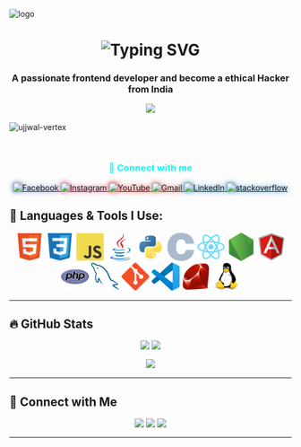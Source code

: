 ![logo](https://github.com/user-attachments/assets/2317299e-471e-43ac-95c7-8e05ed8f3771)



<h1 align="center">
  <img src="https://readme-typing-svg.herokuapp.com?font=Fira+Code&size=30&pause=1000&center=true&vCenter=true&width=435&lines=Hi+%F0%9F%91%8B%2C+I'm+Ujjwal+Kumar;A+Passionate+Web+Dev.;Full+Stack+Learner+%F0%9F%92%BB;LLover+of+Clean+UI+%26+%F0%9F%92%A1" alt="Typing SVG" />
</h1>

<h3 align="center">A passionate frontend developer and become a ethical Hacker from India</h3>
<div align="center">
  <img src="https://media.giphy.com/media/f3iwJFOVOwuy7K6FFw/giphy.gif" width="310px">
</div>

<p align="left"> <img src="https://komarev.com/ghpvc/?username=ujjwal-vertex&label=Profile%20views&color=0e75b6&style=flat" alt="ujjwal-vertex" /> </p>

<p align="left"> <a href="https://twitter.com/" target="blank"><img src="https://img.shields.io/twitter/follow/?logo=twitter&style=for-the-badge" alt="" /></a> </p>

<h3 align="center" style="color:#00ffff;">🔗 Connect with me</h3>

<p align="center">
  <a href="https://fb.com/ujjwal%20tripathi" target="_blank">
    <img src="https://img.icons8.com/color/48/000000/facebook-new.png" alt="Facebook"
         style="transition: transform 0.3s ease, filter 0.3s ease; filter: drop-shadow(0 0 5px #4267B2);"
         onmouseover="this.style.transform='scale(1.2)'; this.style.filter='drop-shadow(0 0 10px #4267B2)';"
         onmouseout="this.style.transform='scale(1)'; this.style.filter='drop-shadow(0 0 5px #4267B2)';"/>
  </a>

  <a href="https://instagram.com/_ujjwal_tripathi_7" target="_blank">
    <img src="https://img.icons8.com/color/48/000000/instagram-new.png" alt="Instagram"
         style="transition: transform 0.3s ease, filter 0.3s ease; filter: drop-shadow(0 0 5px #E1306C);"
         onmouseover="this.style.transform='scale(1.2)'; this.style.filter='drop-shadow(0 0 10px #E1306C)';"
         onmouseout="this.style.transform='scale(1)'; this.style.filter='drop-shadow(0 0 5px #E1306C)';"/>
  </a>

  <a href="https://www.youtube.com/c/ujjwalmusicstudio" target="_blank">
    <img src="https://img.icons8.com/color/48/000000/youtube-play.png" alt="YouTube"
         style="transition: transform 0.3s ease, filter 0.3s ease; filter: drop-shadow(0 0 5px #FF0000);"
         onmouseover="this.style.transform='scale(1.2)'; this.style.filter='drop-shadow(0 0 10px #FF0000)';"
         onmouseout="this.style.transform='scale(1)'; this.style.filter='drop-shadow(0 0 5px #FF0000)';"/>
  </a>

  <a href="mailto:ujjwal2052005@gmail.com" target="_blank">
    <img src="https://img.icons8.com/color/48/000000/gmail--v1.png" alt="Gmail"
         style="transition: transform 0.3s ease, filter 0.3s ease; filter: drop-shadow(0 0 5px #D44638);"
         onmouseover="this.style.transform='scale(1.2)'; this.style.filter='drop-shadow(0 0 10px #D44638)';"
         onmouseout="this.style.transform='scale(1)'; this.style.filter='drop-shadow(0 0 5px #D44638)';"/>
  </a>

  <a href="https://www.linkedin.com/in/ujjawal-kumar-169297333" target="_blank">
    <img src="https://img.icons8.com/color/48/000000/linkedin.png" alt="LinkedIn"
         style="transition: transform 0.3s ease, filter 0.3s ease; filter: drop-shadow(0 0 5px #0077B5);"
         onmouseover="this.style.transform='scale(1.2)'; this.style.filter='drop-shadow(0 0 10px #0077B5)';"
         onmouseout="this.style.transform='scale(1)'; this.style.filter='drop-shadow(0 0 5px #0077B5)';"/>
  </a>
  <a href="https://stackoverflow.com/users/30141542/ujjawal-kumar" target="_blank">
    <img src="https://img.icons8.com/color/48/000000/stackoverflow.png" alt="stackoverflow"
         style="transition: transform 0.3s ease, filter 0.3s ease; filter: drop-shadow(0 0 5px #0077B5);"
         onmouseover="this.style.transform='scale(1.2)'; this.style.filter='drop-shadow(0 0 10px #0077B5)';"
         onmouseout="this.style.transform='scale(1)'; this.style.filter='drop-shadow(0 0 5px #0077B5)';"/>
  </a>
</p>


## 🚀 Languages & Tools I Use:

<p align="center">
  <a href="#"><img src="https://raw.githubusercontent.com/devicons/devicon/master/icons/html5/html5-original.svg" title="HTML5" alt="HTML" width="50" height="50"/></a>
  <a href="#"><img src="https://raw.githubusercontent.com/devicons/devicon/master/icons/css3/css3-original.svg" title="CSS3" alt="CSS" width="50" height="50"/></a>
  <a href="#"><img src="https://raw.githubusercontent.com/devicons/devicon/master/icons/javascript/javascript-original.svg" title="JavaScript" alt="JavaScript" width="50" height="50"/></a>
  <a href="#"><img src="https://raw.githubusercontent.com/devicons/devicon/master/icons/java/java-original.svg" title="Java" alt="Java" width="50" height="50"/></a>
  <a href="#"><img src="https://raw.githubusercontent.com/devicons/devicon/master/icons/python/python-original.svg" title="Python" alt="Python" width="50" height="50"/></a>
  <a href="#"><img src="https://raw.githubusercontent.com/devicons/devicon/master/icons/c/c-original.svg" title="C" alt="C" width="50" height="50"/></a>
  <a href="#"><img src="https://raw.githubusercontent.com/devicons/devicon/master/icons/react/react-original.svg" title="ReactJS" alt="ReactJS" width="50" height="50"/></a>
  <a href="#"><img src="https://raw.githubusercontent.com/devicons/devicon/master/icons/nodejs/nodejs-original.svg" title="NodeJS" alt="NodeJS" width="50" height="50"/></a>
  <a href="#"><img src="https://raw.githubusercontent.com/devicons/devicon/master/icons/angularjs/angularjs-original.svg" title="angularJS" alt="angularJS" width="50" height="50"/></a>
  <a href="#"><img src="https://raw.githubusercontent.com/devicons/devicon/master/icons/php/php-original.svg" title="php" alt="php" width="50" height="50"/></a>
  <a href="#"><img src="https://raw.githubusercontent.com/devicons/devicon/master/icons/mysql/mysql-original.svg" title="mysql" alt="mysql" width="50" height="50"/></a>
  <a href="#"><img src="https://raw.githubusercontent.com/devicons/devicon/master/icons/git/git-original.svg" title="git" alt="git" width="50" height="50"/></a>
  <a href="#"><img src="https://raw.githubusercontent.com/devicons/devicon/master/icons/vscode/vscode-original.svg" title="vscode" alt="vscode" width="50" height="50"/></a>
  <a href="#"><img src="https://raw.githubusercontent.com/devicons/devicon/master/icons/ruby/ruby-original.svg" title="ruby" alt="ruby" width="50" height="50"/></a>
  <a href="#"><img src="https://raw.githubusercontent.com/devicons/devicon/master/icons/linux/linux-original.svg" title="linux" alt="linux" width="50" height="50"/></a>
</p>

---

## 🔥 GitHub Stats

<p align="center">
  <img src="https://github-readme-stats.vercel.app/api?username=ujjwal-vertex&show_icons=true&theme=radical&border_radius=15" width="48%" />
  <img src="https://github-readme-stats.vercel.app/api/top-langs/?username=ujjwal-vertex&layout=compact&theme=radical&border_radius=15" width="48%" />
</p>

<p align="center">
  <img src="https://github-readme-streak-stats.herokuapp.com?user=ujjwal-vertex&theme=radical&border_radius=15&date_format=M%20j%5B%2C%20Y%5D" />
</p>

---

## 🧠 Connect with Me

<p align="center">
  <a href="mailto:ujjwal2042005@gmial.com"><img src="https://img.shields.io/badge/Email-ujjwal2052005@gmial.com-red?style=for-the-badge&logo=gmail"></a>
  <a href="https://www.linkedin.com/in/ujjawal-kumar-169297333"><img src="https://img.shields.io/badge/LinkedIn-ujjawal--kumar-blue?style=for-the-badge&logo=linkedin"></a>
  <a href="https://github.com/ujjwal-vertex"><img src="https://img.shields.io/badge/GitHub-ujjwal--vertex-black?style=for-the-badge&logo=github"></a>
</p>

---

